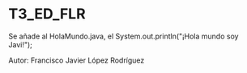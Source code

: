 # T3_ED_FLR

Se añade al HolaMundo.java, el System.out.println("¡Hola mundo soy Javi!");

Autor: Francisco Javier López Rodríguez
